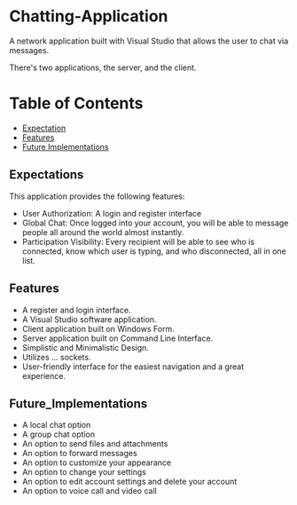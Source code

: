 ﻿# Chatting-Application

A network application built with Visual Studio that allows the user to chat via messages. 

There's two applications, the server, and the client. 

# Table of Contents
- [Expectation](#expectations)
- [Features](#features)
- [Future Implementations](#future_implementations)


## Expectations
This application provides the following features:
- User Authorization: A login and register interface
- Global Chat: Once logged into your account, you will be able to message people all around the world almost instantly.
- Participation Visibility: Every recipient will be able to see who is connected, know which user is typing, and who disconnected, all in one list.

## Features
- A register and login interface.
- A Visual Studio software application.
- Client application built on Windows Form.
- Server application built on Command Line Interface.
- Simplistic and Minimalistic Design.
- Utilizes ... sockets.
- User-friendly interface for the easiest navigation and a great experience.

## Future_Implementations
- A local chat option
- A group chat option
- An option to send files and attachments
- An option to forward messages
- An option to customize your appearance
- An option to change your settings
- An option to edit account settings and delete your account
- An option to voice call and video call
